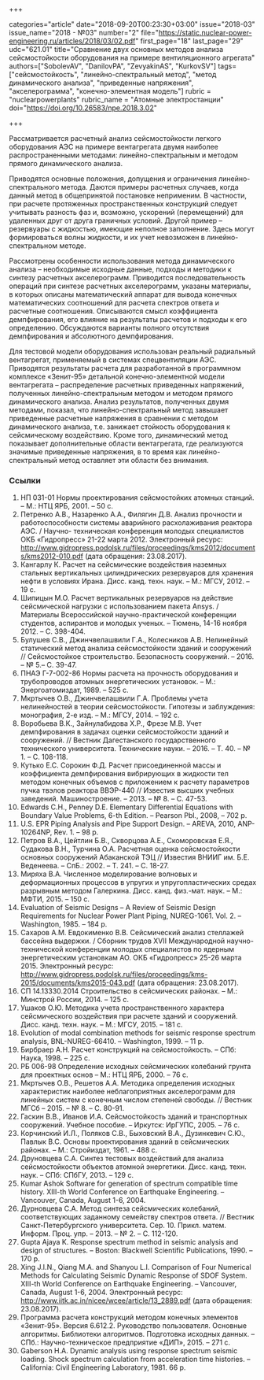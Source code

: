 +++

categories="article"
date="2018-09-20T00:23:30+03:00"
issue="2018-03"
issue_name="2018 - №03"
number="2"
file="https://static.nuclear-power-engineering.ru/articles/2018/03/02.pdf"
first_page="18"
last_page="29"
udc="621.01"
title="Сравнение двух основных методов анализа сейсмостойкости оборудования на примере вентиляционного агрегата"
authors=["SobolevAV", "DanilovPA", "ZevyakinAS", "KurkovSV"]
tags=["сейсмостойкость", "линейно-спектральный метод", "метод динамического анализа", "приведенные напряжения", "акселерограмма", "конечно-элементная модель"]
rubric = "nuclearpowerplants"
rubric_name = "Атомные электростанции"
doi="https://doi.org/10.26583/npe.2018.3.02"

+++

Рассматривается расчетный анализ сейсмостойкости легкого оборудования АЭС на примере вентагрегата двумя наиболее распространенными методами: линейно-спектральным и методом прямого динамического анализа.

Приводятся основные положения, допущения и ограничения линейно-спектрального метода. Даются примеры расчетных случаев, когда данный метод в общепринятой постановке неприменим. В частности, при расчете протяженных пространственных конструкций следует учитывать разность фаз и, возможно, ускорений (перемещений) для удаленных друг от друга граничных условий. Другой пример – резервуары с жидкостью, имеющие неполное заполнение. Здесь могут формироваться волны жидкости, и их учет невозможен в линейно-спектральном методе.

Рассмотрены особенности использования метода динамического анализа – необходимые исходные данные, подходы и методики к синтезу расчетных акселерограмм. Приводится последовательность операций при синтезе расчетных акселерограмм, указаны материалы, в которых описаны математический аппарат для вывода конечных математических соотношений для расчета спектров ответа и расчетные соотношения. Описываются смысл коэффициента демпфирования, его влияние на результаты расчетов и подходы к его определению. Обсуждаются варианты полного отсутствия демпфирования и абсолютного демпфирования.

Для тестовой модели оборудования использован реальный радиальный вентагрегат, применяемый в системах спецвентиляции АЭС. Приводятся результаты расчета для разработанной в программном комплексе «Зенит-95» детальной конечно-элементной модели вентагрегата – распределение расчетных приведенных напряжений, полученных линейно-спектральным методом и методом прямого динамического анализа. Анализ результатов, полученных двумя методами, показал, что линейно-спектральный метод завышает приведенные расчетные напряжения в сравнении с методом динамического анализа, т.е. занижает стойкость оборудования к сейсмическому воздействию. Кроме того, динамический метод показывает дополнительные области вентагрегата, где реализуются значимые приведенные напряжения, в то время как линейно-спектральный метод оставляет эти области без внимания.

### Ссылки

1. НП 031-01 Нормы проектирования сейсмостойких атомных станций. – М.: НТЦ ЯРБ, 2001. – 50 с.
2. Петренко А.В., Назаренко А.А., Филягин Д.В. Анализ прочности и работоспособности системы аварийного расхолаживания реактора АЭС. / Научно- техническая конференция молодых специалистов ОКБ «Гидропресс» 21-22 марта 2012. Электронный ресурс: http://www.gidropress.podolsk.ru/files/proceedings/kms2012/documents/kms2012-010.pdf (дата обращения: 23.08.2017).
3. Кангарлу К. Расчет на сейсмические воздействия наземных стальных вертикальных цилиндрических резервуаров для хранения нефти в условиях Ирана. Дисс. канд. техн. наук. – М.: МГСУ, 2012. – 19 с.
4. Шипицын М.О. Расчет вертикальных резервуаров на действие сейсмической нагрузки с использованием пакета Ansys. / Материалы Всероссийской научно-практической конференции студентов, аспирантов и молодых ученых. – Тюмень, 14-16 ноября 2012. – С. 398-404.
5. Булушев С.В., Джинчвелашвили Г.А., Колесников А.В. Нелинейный статический метод анализа сейсмостойкости зданий и сооружений // Сейсмостойкое строительство. Безопасность сооружений. – 2016. – № 5.– С. 39-47.
6. ПНАЭ Г-7-002-86 Нормы расчета на прочность оборудования и трубопроводов атомных энергетических установок. – М.: Энергоатомиздат, 1989. – 525 c.
7. Мкртычев О.В., Джинчвелашвили Г.А. Проблемы учета нелинейностей в теории сейсмостойкости. Гипотезы и заблуждения: монография, 2-е изд. – М.: МГСУ, 2014. – 192 с.
8. Воробьева В.К., Зайнулабидова Х.Р., Фрезе М.В. Учет демпфирования в задачах оценки сейсмостойкости зданий и сооружений. // Вестник Дагестанского государственного технического университета. Технические науки. – 2016. – Т. 40. – № 1. – С. 108-118.
9. Кутько Е.С. Сорокин Ф.Д. Расчет присоединенной массы и коэффициента демпфирования вибрирующих в жидкости тел методом конечных объемов с приложением к расчету параметров пучка твэлов реактора ВВЭР-440 // Известия высших учебных заведений. Машиностроение. – 2013. – № 8. – С. 47-53.
10. Edwards C.H., Penney D.E. Elementary Differential Equations with Boundary Value Problems, 6-th Edition. – Pearson Pbl., 2008, – 702 p.
11. U.S. EPR Piping Analysis and Pipe Support Design. – AREVA, 2010, ANP-10264NP, Rev. 1. – 98 p.
12. Петров В.А., Цейтлин Б.В., Скворцова А.Е., Скоморовская Е.Я., Судакова В.Н., Турчина О.А. Расчетная оценка сейсмостойкости основных сооружений Абаканской ТЭЦ // Известия ВНИИГ им. Б.Е. Веденеева. – СпБ.: 2002. – Т. 241. – C. 18-27.
13. Миряха В.А. Численное моделирование волновых и деформационных процессов в упругих и упругопластических средах разрывным методом Галеркина. Дисс. канд. физ.-мат. наук. – М.: МФТИ, 2015. – 150 с.
14. Evaluation of Seismic Designs – A Review of Seismic Design Requirements for Nuclear Power Plant Piping, NUREG-1061. Vol. 2. – Washington, 1985. – 184 p.
15. Сахаров А.М. Евдокименко В.В. Сейсмический анализ стеллажей бассейна выдержки. / Сборник трудов XVII Международной научно-технической конференции молодых специалистов по ядерным энергетическим установкам АО. ОКБ «Гидропресс» 25-26 марта 2015. Электронный ресурс: http://www.gidropress.podolsk.ru/files/proceedings/kms-2015/documents/kms2015-043.pdf (дата обращения: 23.08.2017).
16. СП 14.13330.2014 Строительство в сейсмических районах. – М.: Минстрой России, 2014. – 125 с.
17. Ушаков О.Ю. Методика учета пространственного характера сейсмического воздействия при расчете зданий и сооружений. Дисс. канд. техн. наук. – М.: МГСУ, 2015. – 181 с.
18. Evolution of modal combination methods for seismic response spectrum analysis, BNL-NUREG-66410. – Washington, 1999. – 11 p.
19. Бирбраер А.Н. Расчет конструкций на сейсмостойкость. – СПб: Наука, 1998. – 225 с.
20. РБ 006-98 Определение исходных сейсмических колебаний грунта для проектных основ – М.: НТЦ ЯРБ, 2000. – 76 с.
21. Мкртычев О.В., Решетов А.А. Методика определения исходных характеристик наиболее неблагоприятных акселерограмм для линейных систем с конечным числом степеней свободы. // Вестник МГСб – 2015. – № 8. – С. 80-91.
22. Гаскин В.В., Иванов И.А. Сейсмостойкость зданий и транспортных сооружений. Учебное пособие. – Иркутск: ИрГУПС, 2005. – 76 с.
23. Корчинский И.Л., Поляков С.В., Быховский В.А., Дузинкевич С.Ю., Павлык В.С. Основы проектирования зданий в сейсмических районах. – М.: Стройиздат, 1961. – 488 с.
24. Друновцева С.А. Синтез тестовых воздействий для анализа сейсмостойкости объектов атомной энергетики. Дисс. канд. техн. наук. – СПб: СПбГУ, 2013. – 129 с.
25. Kumar Ashok Software for generation of spectrum compatible time history. XIII-th World Conference on Earthquake Engineering. – Vancouver, Canada, August 1-6, 2004.
26. Дурновцева С.А. Метод синтеза сейсмических колебаний, соответствующих заданному семейству спектров ответа. // Вестник Санкт-Петербургского университета. Сер. 10. Прикл. матем. Информ. Проц. упр. – 2013. – № 2. – C. 112-120.
27. Gupta Ajaya K. Response spectrum method in seismic analysis and design of structures. – Boston: Blackwell Scientific Publications, 1990. – 170 p.
28. Xing J.I.N., Qiang M.A. and Shanyou L.I. Comparison of Four Numerical Methods for Calculating Seismic Dynamic Response of SDOF System. XIII-th World Conference on Earthquake Engineering. – Vancouver, Canada, August 1-6, 2004. Электронный ресурс: http://www.iitk.ac.in/nicee/wcee/article/13_2889.pdf (дата обращения: 23.08.2017).
29. Программа расчета конструкций методом конечных элементов «Зенит-95». Версия 6.612.2. Руководство пользователя. Основные алгоритмы. Библиотеки алгоритмов. Подготовка исходных данных. – СПб.: Научно-техническое предприятие «ДИП», 2015. – 271 c.
30. Gaberson H.A. Dynamic analysis using response spectrum seismic loading. Shock spectrum calculation from acceleration time histories. – California: Civil Engineering Laboratory, 1981. 66 p.